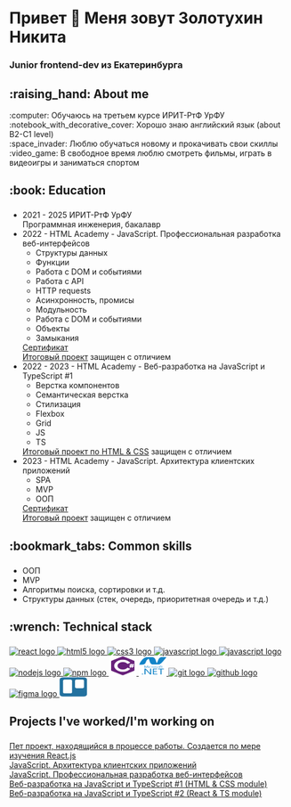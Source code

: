 <h1 align="left">Привет 👋 Меня зовут Золотухин Никита</h1>

###

<h3 align="left">Junior frontend-dev из Екатеринбурга</h3>

###

<h2 align="left">:raising_hand: About me</h2>

<p align="left">
  :computer: Обучаюсь на третьем курсе ИРИТ-РтФ УрФУ
  <br>
  :notebook_with_decorative_cover: Хорошо знаю английский язык (about B2-C1 level)
  <br>
  :space_invader: Люблю обучаться новому и прокачивать свои скиллы
  <br>
  :video_game: В свободное время люблю смотреть фильмы, играть в видеоигры и заниматься спортом
</p>

###

<h2 align="left">:book: Education</h2>

### 

<div align="left">
<ul>
  <li>
    2021 - 2025 ИРИТ-РтФ УрФУ
    <br>
    Программная инженерия, бакалавр
  </li>
  <li>
    2022 - HTML Academy - JavaScript. Профессиональная разработка веб-интерфейсов
    <ul>
      <li>Структуры данных</li>
      <li>Функции</li>
      <li>Работа с DOM и событиями</li>
      <li>Работа с API</li>
      <li>HTTP requests</li>
      <li>Асинхронность, промисы</li>
      <li>Модульность</li>
      <li>Работа с DOM и событиями</li>
      <li>Объекты</li>
      <li>Замыкания</li>
    </ul>
    <a href="https://assets.htmlacademy.ru/certificates/intensive/491/2221199.pdf?1681676833&_ga=2.109800960.464990080.1681675440-970221028.1661416387">Сертификат</a>
    <br>
    <a href="https://github.com/qqsh1ne/kekstagram-project">Итоговый проект</a> защищен с отличием
  </li>
  <li>
    2022 - 2023 - HTML Academy - Веб-разработка на JavaScript и TypeScript #1
    <ul>
      <li>Верстка компонентов</li>
      <li>Семантическая верстка</li>
      <li>Стилизация</li>
      <li>Flexbox</li>
      <li>Grid</li>
      <li>JS</li>
      <li>TS</li>
    </ul>
    <a href="https://github.com/qqsh1ne/yacht-club-landing">Итоговый проект по HTML & CSS</a> защищен с отличием
  </li>
  <li>
    2023 - HTML Academy - JavaScript. Архитектура клиентских приложений
    <ul>
      <li>SPA</li>
      <li>MVP</li>
      <li>ООП</li>
    </ul>
    <a href="https://assets.htmlacademy.ru/certificates/intensive/575/2221199.pdf?1687121745">Сертификат</a>
    <br>
    <a href="https://github.com/qqsh1ne/big-trip">Итоговый проект</a> защищен с отличием
  </li>
</ul>
</div>

<h2 align="left">:bookmark_tabs: Common skills</h2>

###

<ul>
  <li>ООП</li>
  <li>MVP</li>
  <li>Алгоритмы поиска, сортировки и т.д.</li>
  <li>Структуры данных (стек, очередь, приоритетная очередь и т.д.)</li>
</ul>

<h2 align="left">:wrench: Technical stack</h2>

###

<div align="left">
  <a href="https://reactjs.org/" target="_blank">
      <img src="https://cdn.jsdelivr.net/gh/devicons/devicon/icons/react/react-original.svg" height="35" width="50" alt="react logo">
  </a>
  <a href="https://developer.mozilla.org/ru/docs/Web/HTML" target="_blank">
      <img src="https://cdn.jsdelivr.net/gh/devicons/devicon/icons/html5/html5-original.svg" height="35" width="50" alt="html5 logo">
  </a>
  <a href="https://developer.mozilla.org/ru/docs/Web/CSS" target="_blank">
      <img src="https://cdn.jsdelivr.net/gh/devicons/devicon/icons/css3/css3-original.svg" height="35" width="50" alt="css3 logo">
  </a>
  <a href="https://developer.mozilla.org/ru/docs/Web/JavaScript" target="_blank">
      <img src="https://cdn.jsdelivr.net/gh/devicons/devicon/icons/javascript/javascript-original.svg" height="35" width="50" alt="javascript logo">
  </a>
  <a href="https://www.typescriptlang.org" target="_blank">
      <img src="https://cdn.jsdelivr.net/gh/devicons/devicon/icons/typescript/typescript-original.svg" height="35" width="50" alt="javascript logo">
  </a>
  <a href="https://nodejs.org/en/" target="_blank">
      <img src="https://cdn.jsdelivr.net/gh/devicons/devicon/icons/nodejs/nodejs-original.svg" height="35" width="50" alt="nodejs logo">
  </a>
  <a href="https://www.npmjs.com/" target="_blank">
    <img src="https://cdn.jsdelivr.net/gh/devicons/devicon/icons/npm/npm-original-wordmark.svg" height="35" width="50" alt="npm logo">
  </a>
  <a href="https://learn.microsoft.com/ru-ru/dotnet/csharp/" target="_blank">
    <img src="https://raw.githubusercontent.com/devicons/devicon/1119b9f84c0290e0f0b38982099a2bd027a48bf1/icons/csharp/csharp-plain.svg" height="35" width="50" alt="csharp logo">
  </a>
  <a href="https://dotnet.microsoft.com/en-us/" target="_blank">
    <img src="https://raw.githubusercontent.com/devicons/devicon/1119b9f84c0290e0f0b38982099a2bd027a48bf1/icons/dot-net/dot-net-plain-wordmark.svg" height="35" width="50" alt="dotnet logo">
  </a>
    <a href="https://git-scm.com/" target="_blank">
    <img src="https://cdn.jsdelivr.net/gh/devicons/devicon/icons/git/git-original.svg" height="35" width="50" alt="git logo">
  </a>
  <a href="https://github.com/" target="_blank">
    <img src="https://cdn.jsdelivr.net/gh/devicons/devicon/icons/github/github-original.svg" height="35" width="50" alt="github logo">
  </a>
  <a href="https://www.figma.com/" target="_blank">
    <img src="https://cdn.jsdelivr.net/gh/devicons/devicon/icons/figma/figma-original.svg" height="35" width="50" alt="figma logo">
  </a>
  <a href="https://trello.com" target="_blank">
    <img src="https://raw.githubusercontent.com/devicons/devicon/1119b9f84c0290e0f0b38982099a2bd027a48bf1/icons/trello/trello-plain.svg" height="35" width="50" alt="trello logo">
  </a>
</div>


<h2 align="left">Projects I've worked/I'm working on</h2>

###

<div align="left">
  <a href="https://github.com/qqsh1ne/social-network-react-pet">Пет проект, находящийся в процессе работы. Создается по мере изучения React.js</a>
  <br>
  <a href="https://github.com/qqsh1ne/big-trip">JavaScript. Архитектура клиентских приложений</a>
  <br>
  <a href="https://github.com/qqsh1ne/kekstagram-project">JavaScript. Профессиональная разработка веб-интерфейсов</a>
  <br>
  <a href="https://github.com/qqsh1ne/yacht-club-landing">Веб-разработка на JavaScript и TypeScript #1 (HTML & CSS module)</a>
  <br>
  <a href="https://github.com/qqsh1ne/HTMLAcademy-reactdev-course-practice">Веб-разработка на JavaScript и TypeScript #2 (React & TS module)</a>
</div>
